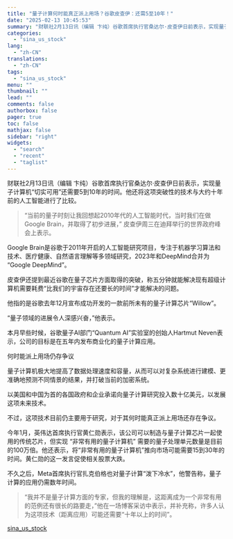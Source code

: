 ```yaml
---
title: "量子计算何时能真正派上用场？谷歌皮查伊：还需5至10年！"
date: "2025-02-13 10:45:53"
summary: "财联社2月13日讯（编辑 卞纯）谷歌首席执行官桑达尔·皮查伊日前表示，实现量子..."
categories:
  - "sina_us_stock"
lang:
  - "zh-CN"
translations:
  - "zh-CN"
tags:
  - "sina_us_stock"
menu: ""
thumbnail: ""
lead: ""
comments: false
authorbox: false
pager: true
toc: false
mathjax: false
sidebar: "right"
widgets:
  - "search"
  - "recent"
  - "taglist"
---
```


财联社2月13日讯（编辑 卞纯）谷歌首席执行官桑达尔·皮查伊日前表示，实现量子计算机“切实可用”还需要5到10年的时间。他还将这项突破性的技术与大约十年前的人工智能进行了比较。

> “当前的量子时刻让我回想起2010年代的人工智能时代，当时我们在做Google Brain，并取得了初步进展，” 皮查伊周三在迪拜举行的世界政府峰会上表示。

Google Brain是谷歌于2011年开启的人工智能研究项目，专注于机器学习算法和技术、医疗健康、自然语言理解等多领域研究，2023年和DeepMind合并为 “Google DeepMind”。

皮查伊还提到最近谷歌在量子芯片方面取得的突破，称五分钟就能解决现有超级计算机需要耗费“比我们的宇宙存在还要长的时间”才能解决的问题。

他指的是谷歌去年12月宣布成功开发的一款前所未有的量子计算芯片“Willow”。

“量子领域的进展令人深感兴奋，”他表示。

本月早些时候，谷歌量子AI部门“Quantum AI”实验室的创始人Hartmut Neven表示，公司的目标是在五年内发布商业化的量子计算应用。

何时能派上用场仍存争议

量子计算机极大地提高了数据处理速度和容量，从而可以对复杂系统进行建模、更准确地预测不同情景的结果，并打破当前的加密系统。

以美国和中国为首的各国政府和企业承诺向量子计算研究投入数十亿美元，以发展这项未来技术。

不过，这项技术目前仍主要用于研究，对于其何时能真正派上用场还存在争议。

今年1月，英伟达首席执行官黄仁勋表示，该公司可以制造与量子计算芯片一起使用的传统芯片，但实现 “非常有用的量子计算机” 需要的量子处理单元数量是目前的100万倍。他还表示，将“非常有用的量子计算机”推向市场可能需要15到30年的时间。黄仁勋的这一发言促使相关股票大跌。

不久之后，Meta首席执行官扎克伯格也对量子计算“泼下冷水”，他警告称，量子计算的应用仍需数年时间。

> “我并不是量子计算方面的专家，但我的理解是，这距离成为一个非常有用的范例还有很长的路要走，”他在一场博客采访中表示，并补充称，许多人认为这项技术（距离应用）可能还需要“十年以上的时间”。

[sina_us_stock](https://finance.sina.com.cn/jjxw/2025-02-13/doc-inekhynn8619525.shtml)
